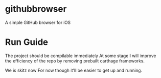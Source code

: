 # githubbrowser
A simple GitHub browser for iOS

# Run Guide
The project should be compilable immediately
At some stage I will improve the efficiency of the repo by removing prebuilt carthage frameworks.

We is skitz now
For now though it'll be easier to get up and running.
